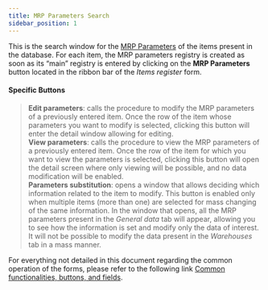```yaml
---
title: MRP Parameters Search 
sidebar_position: 1
---
```


This is the search window for the [MRP Parameters](/docs/erp-home/registers/items/create-new-items) of the items present in the database. For each item, the MRP parameters registry is created as soon as its “main” registry is entered by clicking on the **MRP Parameters** button located in the ribbon bar of the *Items register* form.

#### Specific Buttons

> **Edit parameters**: calls the procedure to modify the MRP parameters of a previously entered item. Once the row of the item whose parameters you want to modify is selected, clicking this button will enter the detail window allowing for editing.  
> **View parameters**: calls the procedure to view the MRP parameters of a previously entered item. Once the row of the item for which you want to view the parameters is selected, clicking this button will open the detail screen where only viewing will be possible, and no data modification will be enabled.  
> **Parameters substitution**: opens a window that allows deciding which information related to the item to modify. This button is enabled only when multiple items (more than one) are selected for mass changing of the same information. In the window that opens, all the MRP parameters present in the *General data* tab will appear, allowing you to see how the information is set and modify only the data of interest. It will not be possible to modify the data present in the *Warehouses* tab in a mass manner.

For everything not detailed in this document regarding the common operation of the forms, please refer to the following link [Common functionalities, buttons, and fields](/docs/guide/common).